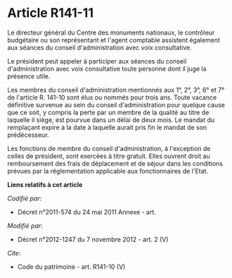 # Article R141-11

Le directeur général du Centre des monuments nationaux, le contrôleur budgétaire ou son représentant et l'agent comptable
assistent également aux séances du conseil d'administration avec voix consultative.

Le président peut appeler à participer aux séances du conseil d'administration avec voix consultative toute personne dont il
juge la présence utile.

Les membres du conseil d'administration mentionnés aux 1°, 2°, 3°, 6° et 7° de l'article R. 141-10 sont élus ou nommés pour
trois ans. Toute vacance définitive survenue au sein du conseil d'administration pour quelque cause que ce soit, y compris la
perte par un membre de la qualité au titre de laquelle il siège, est pourvue dans un délai de deux mois. Le mandat du
remplaçant expire à la date à laquelle aurait pris fin le mandat de son prédécesseur.

Les fonctions de membre du conseil d'administration, à l'exception de celles de président, sont exercées à titre gratuit.
Elles ouvrent droit au remboursement des frais de déplacement et de séjour dans les conditions prévues par la réglementation
applicable aux fonctionnaires de l'Etat.

**Liens relatifs à cet article**

_Codifié par_:

  - Décret n°2011-574 du 24 mai 2011 Annexe - art.

_Modifié par_:

  - Décret n°2012-1247 du 7 novembre 2012 - art. 2 (V)

_Cite_:

  - Code du patrimoine - art. R141-10 (V)
